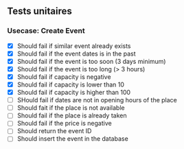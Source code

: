 ## Tests unitaires

### Usecase: Create Event
- [x] Should fail if similar event already exists
- [x] Should fail if the event dates is in the past
- [x] Should fail if the event is too soon (3 days minimum)
- [x] Should fail if the event is too long (> 3 hours)
- [x] Should fail if capacity is negative
- [x] Should fail if capacity is lower than 10
- [x] Should fail if capacity is higher than 100
- [ ] SHould fail if dates are not in opening hours of the place
- [ ] Should fait if the place is not available
- [ ] Should fail if the place is already taken
- [ ] Should fail if the price is negative
- [ ] Should return the event ID
- [ ] Should insert the event in the database